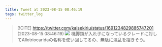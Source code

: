 ```yaml
---
title: Tweet at 2023-08-15 08:46:19
tags: twitter_log
---
```


> [!CITE] https://twitter.com/kaisekiriu/status/1691234829885747201 (2023-08-15 08:46:19)
> ![](https://twitter.com/kaisekiriu/status/1691234829885747201)
> 橈脚類が入れ子になっているクレードに対してAllotriocaridaの名称を使い回してるの、無駄に混乱を招きそう。
